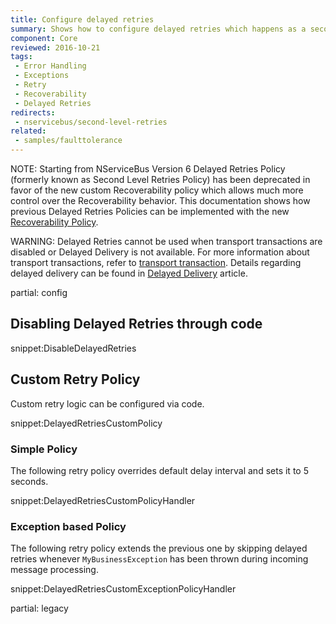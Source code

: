 ```yaml
---
title: Configure delayed retries
summary: Shows how to configure delayed retries which happens as a second stage of recoverability.
component: Core
reviewed: 2016-10-21
tags:
 - Error Handling
 - Exceptions
 - Retry
 - Recoverability
 - Delayed Retries
redirects:
 - nservicebus/second-level-retries
related:
 - samples/faulttolerance
---
```


NOTE: Starting from NServiceBus Version 6 Delayed Retries Policy (formerly known as Second Level Retries Policy) has been deprecated in favor of the new custom Recoverability policy which allows much more control over the Recoverability behavior. This documentation shows how previous Delayed Retries Policies can be implemented with the new [Recoverability Policy](/nservicebus/recoverability/custom-recoverability-policy.md).

WARNING: Delayed Retries cannot be used when transport transactions are disabled or Delayed Delivery is not available. For more information about transport transactions, refer to [transport transaction](/nservicebus/transports/transactions.md). Details regarding delayed delivery can be found in [Delayed Delivery](/nservicebus/messaging/delayed-delivery.md#caveats) article.

partial: config


## Disabling Delayed Retries through code

snippet:DisableDelayedRetries


## Custom Retry Policy

Custom retry logic can be configured via code.

snippet:DelayedRetriesCustomPolicy


### Simple Policy

The following retry policy overrides default delay interval and sets it to 5 seconds.

snippet:DelayedRetriesCustomPolicyHandler


### Exception based Policy

The following retry policy extends the previous one by skipping delayed retries whenever `MyBusinessException` has been thrown during incoming message processing.

snippet:DelayedRetriesCustomExceptionPolicyHandler


partial: legacy